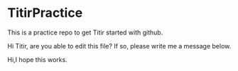# TitirPractice
This is a practice repo to get Titir started with github.

Hi Titir, are you able to edit this file?  If so, please write me a message below.

Hi,I hope this works.


